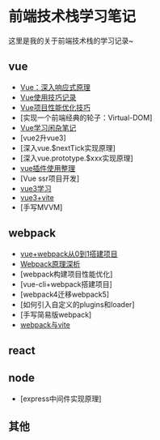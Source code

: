 # 前端技术栈学习笔记

这里是我的关于前端技术栈的学习记录~


## vue


- [Vue：深入响应式原理](./vue/proxy.html)
- [Vue使用技巧记录](./vue/log.html)
- [Vue项目性能优化技巧](./vue/performance.html)
- [实现一个前端经典的轮子：Virtual-DOM]
- [Vue学习闲杂笔记](./vue/some.html)
- [vue2升vue3]
- [深入vue.$nextTick实现原理]
- [深入vue.prototype.$xxx实现原理]
- [vue插件使用整理](./vue/plugins.html)
- [Vue ssr项目开发]
- [vue3学习](./vue/vue-next.html)
- [vue3+vite](./vue/vite.html)
- [手写MVVM]


## webpack

- [vue+webpack从0到1搭建项目](./webpack/vue-use.html)
- [Webpack原理深析](./webpack/learn.html)
- [webpack构建项目性能优化]
- [vue-cli+webpack搭建项目]
- [webpack4迁移webpack5]
- [如何引入自定义的plugins和loader]
- [手写简易版webpack]
- [webpack与vite](./webpack/vs.html)



## react


## node

- [express中间件实现原理]

## 其他